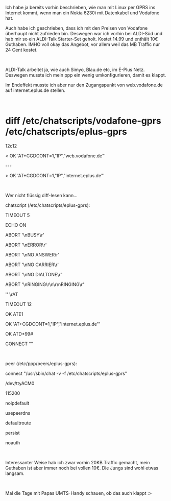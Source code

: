 <html><body><p>Ich habe ja bereits vorhin beschrieben, wie man mit Linux per GPRS ins Internet kommt, wenn man ein Nokia 6230i mit Datenkabel und Vodafone hat.<br>

Auch habe ich geschrieben, dass ich mit den Preisen von Vodafone überhaupt nicht zufrieden bin. Deswegen war ich vorhin bei ALDI-Süd und hab mir so ein ALDI-Talk Starter-Set geholt. Kostet 14.99 und enthält 10€ Guthaben. IMHO voll okay das Angebot, vor allem weil das MB Traffic nur 24 Cent kostet.<br>

<br>

ALDI-Talk arbeitet ja, wie auch Simyo, Blau.de etc, im E-Plus Netz. Deswegen musste ich mein ppp ein wenig umkonfigurieren, damit es klappt.<br>

Im Endeffekt musste ich aber nur den Zugangspunkt von web.vodafone.de auf internet.eplus.de stellen.<br>

<br>

# diff /etc/chatscripts/vodafone-gprs /etc/chatscripts/eplus-gprs<br>

12c12<br>

&lt; OK            'AT+CGDCONT=1,"IP","web.vodafone.de"'<br>

---<br>

&gt; OK            'AT+CGDCONT=1,"IP","internet.eplus.de"'<br>

<br>

Wer nicht flüssig diff-lesen kann...<br>

chatscript (/etc/chatscripts/eplus-gprs):<br>

TIMEOUT         5<br>

ECHO            ON<br>

ABORT           '\nBUSY\r'<br>

ABORT           '\nERROR\r'<br>

ABORT           '\nNO ANSWER\r'<br>

ABORT           '\nNO CARRIER\r'<br>

ABORT           '\nNO DIALTONE\r'<br>

ABORT           '\nRINGING\r\n\r\nRINGING\r'<br>

''              \rAT<br>

TIMEOUT         12<br>

OK              ATE1<br>

OK              'AT+CGDCONT=1,"IP","internet.eplus.de"'<br>

OK              ATD*99#<br>

CONNECT ""<br>

<br>

peer (/etc/ppp/peers/eplus-gprs):<br>

connect "/usr/sbin/chat -v -f /etc/chatscripts/eplus-gprs"<br>

/dev/ttyACM0<br>

115200<br>

noipdefault<br>

usepeerdns<br>

defaultroute<br>

persist<br>

noauth<br>

<br>

Interessanter Weise hab ich zwar vorhin 20KB Traffic gemacht, mein Guthaben ist aber immer noch bei vollen 10€. Die Jungs sind wohl etwas langsam.<br>

<br>

Mal die Tage mit Papas UMTS-Handy schauen, ob das auch klappt :&gt;</p></body></html>